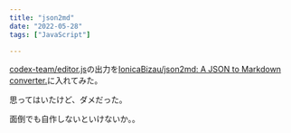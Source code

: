 ```yaml
---
title: "json2md"
date: "2022-05-28"
tags: ["JavaScript"]

---
```


[codex-team/editor.js](https://github.com/codex-team/editor.js)の出力を[IonicaBizau/json2md: A JSON to Markdown converter.](https://github.com/IonicaBizau/json2md)に入れてみた。

思ってはいたけど、ダメだった。

面倒でも自作しないといけないか。。
